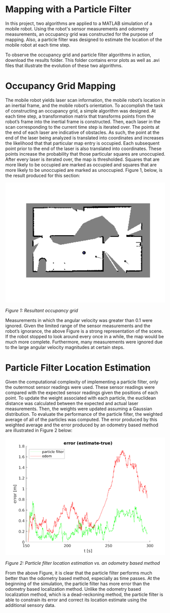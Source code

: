# Mapping with a Particle Filter

In this project, two algorithms are applied to a MATLAB simulation of a mobile robot. Using the robot's sensor measurements and odometry measurements, an occupancy grid was constructed for the purpose of mapping. Also, a particle filter was designed to estimate the location of the mobile robot at each time step. 

To observe the occupancy grid and particle filter algorithms in action, download the results folder. This folder contains error plots as well as .avi files that illustrate the evolution of these two algorithms. 

# Occupancy Grid Mapping

The mobile robot yields laser scan information, the mobile robot’s location in an inertial frame, and the mobile robot’s orientation. To accomplish the task of constructing an occupancy grid, a simple algorithm was designed. At each time step, a transformation matrix that transforms points from the robot’s frame into the inertial frame is constructed. Then, each laser in the scan corresponding to the current time step is iterated over. The points at the end of each laser are indicative of obstacles. As such, the point at the end of the laser being analyzed is translated into coordinates and increases the likelihood that that particular map entry is occupied. Each subsequent point prior to the end of the laser is also translated into coordinates. These points increase the probability that those particular squares are unoccupied. After every laser is iterated over, the map is thresholded. Squares that are more likely to be occupied are marked as occupied and squares that are more likely to be unoccupied are marked as unoccupied. Figure 1, below, is the result produced for this section:

![](results/ass2_q1.png)

*Figure 1: Resultant occupancy grid*

Measurements in which the angular velocity was greater than 0.1 were ignored. Given the limited range of the sensor measurements and the robot’s ignorance, the above Figure is a strong representation of the scene. If the robot stopped to look around every once in a while, the map would be much more complete. Furthermore, many measurements were ignored due to the large angular velocity magnitudes at certain steps.


# Particle Filter Location Estimation

Given the computational complexity of implementing a particle filter, only the outermost sensor readings were used. These sensor readings were compared with the expected sensor readings given the positions of each point. To update the weight associated with each particle, the euclidean distance was calculated between the expected and actual laser measurements. Then, the weights were updated assuming a Gaussian distribution. To evaluate the performance of the particle filter, the weighted average of all of the particles was computed. The error produced by this weighted average and the error produced by an odometry based method are illustrated in Figure 2 below:

![](results/ass2_q2.png)

*Figure 2: Particle filter location estimation vs. an odometry based method*

From the above Figure, it is clear that the particle filter performs much better than the odometry based method, especially as time passes. At the beginning of the simulation, the particle filter has more error than the odometry based localization method. Unlike the odometry based localization method, which is a dead-reckoning method, the particle filter is able to constrain its error and correct its location estimate using the additional sensory data.
